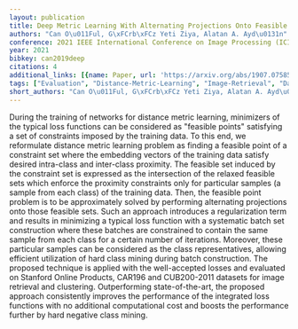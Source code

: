 ```yaml
---
layout: publication
title: Deep Metric Learning With Alternating Projections Onto Feasible Sets
authors: "Can O\u011Ful, G\xFCrb\xFCz Yeti Ziya, Alatan A. Ayd\u0131n"
conference: 2021 IEEE International Conference on Image Processing (ICIP)
year: 2021
bibkey: can2019deep
citations: 4
additional_links: [{name: Paper, url: 'https://arxiv.org/abs/1907.07585'}]
tags: ["Evaluation", "Distance-Metric-Learning", "Image-Retrieval", "Datasets"]
short_authors: "Can O\u011Ful, G\xFCrb\xFCz Yeti Ziya, Alatan A. Ayd\u0131n"
---
```

During the training of networks for distance metric learning, minimizers of
the typical loss functions can be considered as "feasible points" satisfying a
set of constraints imposed by the training data. To this end, we reformulate
distance metric learning problem as finding a feasible point of a constraint
set where the embedding vectors of the training data satisfy desired
intra-class and inter-class proximity. The feasible set induced by the
constraint set is expressed as the intersection of the relaxed feasible sets
which enforce the proximity constraints only for particular samples (a sample
from each class) of the training data. Then, the feasible point problem is to
be approximately solved by performing alternating projections onto those
feasible sets. Such an approach introduces a regularization term and results in
minimizing a typical loss function with a systematic batch set construction
where these batches are constrained to contain the same sample from each class
for a certain number of iterations. Moreover, these particular samples can be
considered as the class representatives, allowing efficient utilization of hard
class mining during batch construction. The proposed technique is applied with
the well-accepted losses and evaluated on Stanford Online Products, CAR196 and
CUB200-2011 datasets for image retrieval and clustering. Outperforming
state-of-the-art, the proposed approach consistently improves the performance
of the integrated loss functions with no additional computational cost and
boosts the performance further by hard negative class mining.